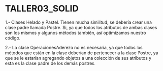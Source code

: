 # TALLER03_SOLID

1.-	Clases Helado y Pastel. Tienen mucha similitud, se debería crear una clase padre llamada Postre.
    Si, ya que todos los atributos de ambas clases son los mismos y algunos métodos también, así optimizamos nuestro código.


2.- La clase OperacionesAderezo no es necesaria, ya que todos los métodos que están en la clase deberían de pertenecer a la clase Postre, ya que se le estarían agregando objetos a una colección de sus atributos y esta es la clase padre de los demás postres.

